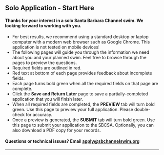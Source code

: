 ## Solo Application - Start Here

#### Thanks for your interest in a solo Santa Barbara Channel swim. We looking forward to working with you.

- For best results, we recommend using a standard desktop or laptop computer with a modern web browser such as Google Chrome. This application is not tested on mobile devices!
- The following pages will guide you through the information we need about you and your planned swim. Feel free to browse through the pages to preview the questions.
- Required fields are <span class="required">outlined in red</span>.
- <span class="red">Red text</span> at bottom of each page provides feedback about incomplete fields.
- Each page turns <span class="green">bold green</span> when all the required fields on that page are complete.
- Click the **Save and Return Later** page to save a partially-completed application that you will finish later.
- When all required fields are completed, the **PREVIEW** tab will turn <span class="green">bold green</span>. Use this page to preview your full application. Please double-check for accuracy.
- Once a preview is generated, the **SUBMIT** tab will turn <span class="green">bold green</span>. Use this page to submit your application to the SBCSA. Optionally, you can also download a PDF copy for your records.

#### Questions or technical issues? Email [apply@sbchannelswim.org](mailto:apply@sbchannelswim.org)

---
